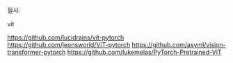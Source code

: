 필사.

vit

https://github.com/lucidrains/vit-pytorch
https://github.com/jeonsworld/ViT-pytorch
https://github.com/asyml/vision-transformer-pytorch
https://github.com/lukemelas/PyTorch-Pretrained-ViT